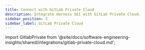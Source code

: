 ```yaml
---
title: Connect with GitLab Private Cloud
description: Integrate Harness SEI with GitLab Private Cloud.
sidebar_position: 3
sidebar_label: GitLab Private Cloud
---
```


import GitlabPrivate from '@site/docs/software-engineering-insights/shared/integrations/gitlab-private-cloud.md';

<GitlabPrivate />